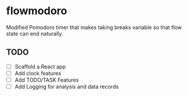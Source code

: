 # flowmodoro
Modified Pomodoro timer that makes taking breaks variable so that flow state can end naturally.


## TODO
- [ ] Scaffold a React app
- [ ] Add clock features
- [ ] Add TODO/TASK Features
- [ ] Add Logging for analysis and data records
